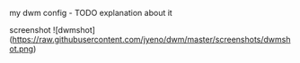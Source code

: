 my dwm config - TODO explanation about it

screenshot
![dwmshot] (https://raw.githubusercontent.com/jyeno/dwm/master/screenshots/dwmshot.png)
